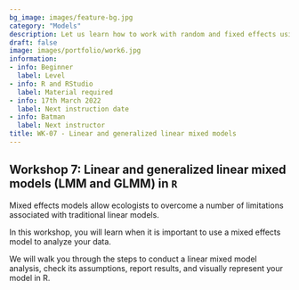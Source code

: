 ```yaml
---
bg_image: images/feature-bg.jpg
category: "Models"
description: Let us learn how to work with random and fixed effects using LMM and GLMM!
draft: false
image: images/portfolio/work6.jpg
information:
- info: Beginner
  label: Level
- info: R and RStudio
  label: Material required
- info: 17th March 2022
  label: Next instruction date
- info: Batman
  label: Next instructor
title: WK-07 - Linear and generalized linear mixed models
---
```


## Workshop 7: Linear and generalized linear mixed models (LMM and GLMM) in `R`

Mixed effects models allow ecologists to overcome a number of limitations associated with traditional linear models. 

In this workshop, you will learn when it is important to use a mixed effects model to analyze your data. 

We will walk you through the steps to conduct a linear mixed model analysis, check its assumptions, report results, and visually represent your model in R.